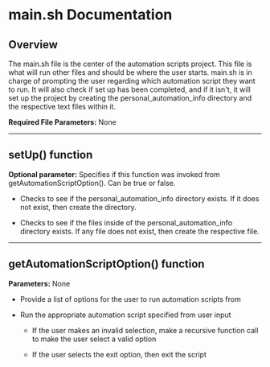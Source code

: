 # main.sh Documentation

## Overview
The main.sh file is the center of the automation scripts project. This file is what will run other files and should be where the user starts. main.sh is in charge of prompting the user regarding which automation script they want to run. It will also check if set up has been completed, and if it isn't, it will set up the project by creating the personal_automation_info directory and the respective text files within it.

**Required File Parameters:** None

***

## setUp() function
**Optional parameter:** Specifies if this function was invoked from getAutomationScriptOption(). Can be true or false.

* Checks to see if the personal_automation_info directory exists. If it does not exist, then create the directory.

* Checks to see if the files inside of the personal_automation_info directory exists. If any file does not exist, then create the respective file.

***

## getAutomationScriptOption() function
**Parameters:** None

* Provide a list of options for the user to run automation scripts from 

* Run the appropriate automation script specified from user input 

    * If the user makes an invalid selection, make a recursive function call to make the user select a valid option 

    * If the user selects the exit option, then exit the script